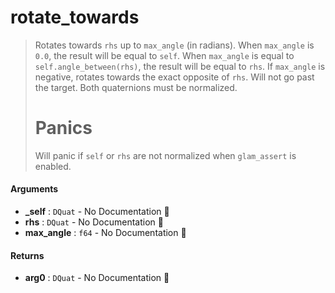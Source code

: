 # rotate\_towards

>  Rotates towards `rhs` up to `max_angle` (in radians).
>  When `max_angle` is `0.0`, the result will be equal to `self`. When `max_angle` is equal to
>  `self.angle_between(rhs)`, the result will be equal to `rhs`. If `max_angle` is negative,
>  rotates towards the exact opposite of `rhs`. Will not go past the target.
>  Both quaternions must be normalized.
>  # Panics
>  Will panic if `self` or `rhs` are not normalized when `glam_assert` is enabled.

#### Arguments

- **\_self** : `DQuat` \- No Documentation 🚧
- **rhs** : `DQuat` \- No Documentation 🚧
- **max\_angle** : `f64` \- No Documentation 🚧

#### Returns

- **arg0** : `DQuat` \- No Documentation 🚧